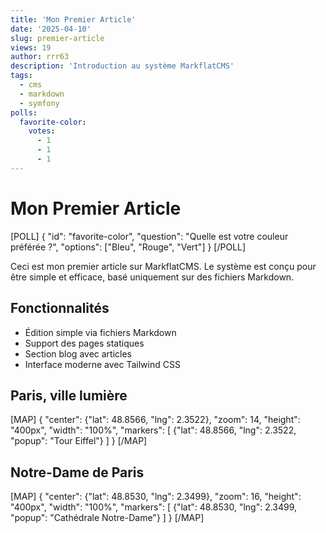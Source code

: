 ```yaml
---
title: 'Mon Premier Article'
date: '2025-04-10'
slug: premier-article
views: 19
author: rrr63
description: 'Introduction au système MarkflatCMS'
tags:
  - cms
  - markdown
  - symfony
polls:
  favorite-color:
    votes:
      - 1
      - 1
      - 1
---
```

# Mon Premier Article

[POLL]
{
  "id": "favorite-color",
  "question": "Quelle est votre couleur préférée ?",
  "options": ["Bleu", "Rouge", "Vert"]
}
[/POLL]

Ceci est mon premier article sur MarkflatCMS. Le système est conçu pour être simple et efficace, basé uniquement sur des fichiers Markdown.

## Fonctionnalités

- Édition simple via fichiers Markdown
- Support des pages statiques
- Section blog avec articles
- Interface moderne avec Tailwind CSS

## Paris, ville lumière

[MAP]
{
  "center": {"lat": 48.8566, "lng": 2.3522},
  "zoom": 14,
  "height": "400px",
  "width": "100%",
  "markers": [
    {"lat": 48.8566, "lng": 2.3522, "popup": "Tour Eiffel"}
  ]
}
[/MAP]

## Notre-Dame de Paris

[MAP]
{
  "center": {"lat": 48.8530, "lng": 2.3499},
  "zoom": 16,
  "height": "400px",
  "width": "100%",
  "markers": [
    {"lat": 48.8530, "lng": 2.3499, "popup": "Cathédrale Notre-Dame"}
  ]
}
[/MAP]